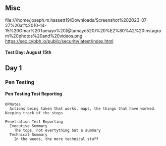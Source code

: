 ## Misc 
file:///home/joseph.m.hassett19/Downloads/Screenshot%202023-07-27%20at%2010-14-15%20Omar%20Tamayo%20(@tamayo520)%20%E2%80%A2%20Instagram%20photos%20and%20videos.png
https://sec.cybbh.io/public/security/latest/index.html
#### Test Day: August 15th

## Day 1
### Pen Testing

#### Pen Testing Test Reporting

    OPNotes
      Actions being taken that works, maps, the things that have worked. Keeping track of the steps

    Penetration Test Reporting
      Executive Summary
        The tops, not evertything but a summary
      Technical Summary
        In the weeds, the more technical stuff


